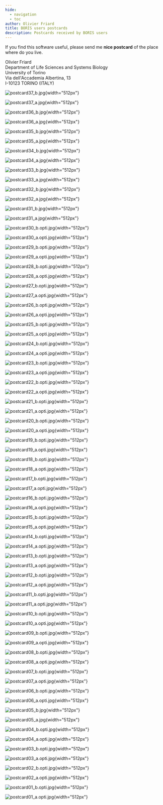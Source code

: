 ```yaml
---
hide:
  - navigation
  - toc
author: Olivier Friard
title: BORIS users postcards
description: Postcards received by BORIS users
---
```


If you find this software useful, please send me **nice postcard** of the place where do you live.


Olivier Friard  
Department of Life Sciences and Systems Biology  
University of Torino  
Via dell'Accademia Albertina, 13  
I-10123 TORINO (ITALY)  



![postcard37_b.jpg](postcards/postcard37_b.jpg){width="512px"}

![postcard37_a.jpg](postcards/postcard37_a.jpg){width="512px"}

![postcard36_b.jpg](postcards/postcard36_b.jpg){width="512px"}

![postcard36_a.jpg](postcards/postcard36_a.jpg){width="512px"}


![postcard35_b.jpg](postcards/postcard35_b.jpg){width="512px"}

![postcard35_a.jpg](postcards/postcard35_a.jpg){width="512px"}


![postcard34_b.jpg](postcards/postcard34_b.jpg){width="512px"}

![postcard34_a.jpg](postcards/postcard34_a.jpg){width="512px"}

![postcard33_b.jpg](postcards/postcard33_b.jpg){width="512px"}

![postcard33_a.jpg](postcards/postcard33_a.jpg){width="512px"}

![postcard32_b.jpg](postcards/postcard32_b.jpg){width="512px"}

![postcard32_a.jpg](postcards/postcard32_a.jpg){width="512px"}

![postcard31_b.jpg](postcards/postcard31_b.jpg){width="512px"}

![postcard31_a.jpg](postcards/postcard31_a.jpg){width="512px"}

![postcard30_b.opti.jpg](postcards/postcard30_b.opti.jpg){width="512px"}

![postcard30_a.opti.jpg](postcards/postcard30_a.opti.jpg){width="512px"}

![postcard29_b.opti.jpg](postcards/postcard29_b.opti.jpg){width="512px"}

![postcard29_a.opti.jpg](postcards/postcard29_a.opti.jpg){width="512px"}

![postcard28_b.opti.jpg](postcards/postcard28_b.opti.jpg){width="512px"}

![postcard28_a.opti.jpg](postcards/postcard28_a.opti.jpg){width="512px"}

![postcard27_b.opti.jpg](postcards/postcard27_b.opti.jpg){width="512px"}

![postcard27_a.opti.jpg](postcards/postcard27_a.opti.jpg){width="512px"}

![postcard26_b.opti.jpg](postcards/postcard26_b.opti.jpg){width="512px"}

![postcard26_a.opti.jpg](postcards/postcard26_a.opti.jpg){width="512px"}

![postcard25_b.opti.jpg](postcards/postcard25_b.opti.jpg){width="512px"}

![postcard25_a.opti.jpg](postcards/postcard25_a.opti.jpg){width="512px"}

![postcard24_b.opti.jpg](postcards/postcard24_b.opti.jpg){width="512px"}

![postcard24_a.opti.jpg](postcards/postcard24_a.opti.jpg){width="512px"}

![postcard23_b.opti.jpg](postcards/postcard23_b.opti.jpg){width="512px"}

![postcard23_a.opti.jpg](postcards/postcard23_a.opti.jpg){width="512px"}

![postcard22_b.opti.jpg](postcards/postcard22_b.opti.jpg){width="512px"}

![postcard22_a.opti.jpg](postcards/postcard22_a.opti.jpg){width="512px"}

![postcard21_b.opti.jpg](postcards/postcard21_b.opti.jpg){width="512px"}

![postcard21_a.opti.jpg](postcards/postcard21_a.opti.jpg){width="512px"}

![postcard20_b.opti.jpg](postcards/postcard20_b.opti.jpg){width="512px"}

![postcard20_a.opti.jpg](postcards/postcard20_a.opti.jpg){width="512px"}

![postcard19_b.opti.jpg](postcards/postcard19_b.opti.jpg){width="512px"}

![postcard19_a.opti.jpg](postcards/postcard19_a.opti.jpg){width="512px"}

![postcard18_b.opti.jpg](postcards/postcard18_b.opti.jpg){width="512px"}

![postcard18_a.opti.jpg](postcards/postcard18_a.opti.jpg){width="512px"}

![postcard17_b.opti.jpg](postcards/postcard17_b.opti.jpg){width="512px"}

![postcard17_a.opti.jpg](postcards/postcard17_a.opti.jpg){width="512px"}

![postcard16_b.opti.jpg](postcards/postcard16_b.opti.jpg){width="512px"}

![postcard16_a.opti.jpg](postcards/postcard16_a.opti.jpg){width="512px"}

![postcard15_b.opti.jpg](postcards/postcard15_b.opti.jpg){width="512px"}

![postcard15_a.opti.jpg](postcards/postcard15_a.opti.jpg){width="512px"}

![postcard14_b.opti.jpg](postcards/postcard14_b.opti.jpg){width="512px"}

![postcard14_a.opti.jpg](postcards/postcard14_a.opti.jpg){width="512px"}

![postcard13_b.opti.jpg](postcards/postcard13_b.opti.jpg){width="512px"}

![postcard13_a.opti.jpg](postcards/postcard13_a.opti.jpg){width="512px"}

![postcard12_b.opti.jpg](postcards/postcard12_b.opti.jpg){width="512px"}

![postcard12_a.opti.jpg](postcards/postcard12_a.opti.jpg){width="512px"}

![postcard11_b.opti.jpg](postcards/postcard11_b.opti.jpg){width="512px"}

![postcard11_a.opti.jpg](postcards/postcard11_a.opti.jpg){width="512px"}

![postcard10_b.opti.jpg](postcards/postcard10_b.opti.jpg){width="512px"}

![postcard10_a.opti.jpg](postcards/postcard10_a.opti.jpg){width="512px"}

![postcard09_b.opti.jpg](postcards/postcard09_b.opti.jpg){width="512px"}

![postcard09_a.opti.jpg](postcards/postcard09_a.opti.jpg){width="512px"}

![postcard08_b.opti.jpg](postcards/postcard08_b.opti.jpg){width="512px"}

![postcard08_a.opti.jpg](postcards/postcard08_a.opti.jpg){width="512px"}

![postcard07_b.opti.jpg](postcards/postcard07_b.opti.jpg){width="512px"}

![postcard07_a.opti.jpg](postcards/postcard07_a.opti.jpg){width="512px"}

![postcard06_b.opti.jpg](postcards/postcard06_b.opti.jpg){width="512px"}

![postcard06_a.opti.jpg](postcards/postcard06_a.opti.jpg){width="512px"}

![postcard05_b.jpg](postcards/postcard05_b.jpg){width="512px"}

![postcard05_a.jpg](postcards/postcard05_a.jpg){width="512px"}

![postcard04_b.opti.jpg](postcards/postcard04_b.opti.jpg){width="512px"}

![postcard04_a.opti.jpg](postcards/postcard04_a.opti.jpg){width="512px"}

![postcard03_b.opti.jpg](postcards/postcard03_b.opti.jpg){width="512px"}

![postcard03_a.opti.jpg](postcards/postcard03_a.opti.jpg){width="512px"}

![postcard02_b.opti.jpg](postcards/postcard02_b.opti.jpg){width="512px"}

![postcard02_a.opti.jpg](postcards/postcard02_a.opti.jpg){width="512px"}

![postcard01_b.opti.jpg](postcards/postcard01_b.opti.jpg){width="512px"}

![postcard01_a.opti.jpg](postcards/postcard01_a.opti.jpg){width="512px"}
